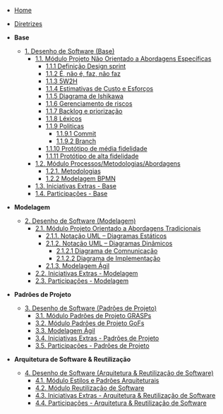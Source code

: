 <!-- docs/_sidebar.md -->

- [Home](/)
- [Diretrizes](Diretrizes/Diretrizes.md)

- **Base**

  - [1. Desenho de Software (Base)](./Base/1.Base.md)
    - [1.1. Módulo Projeto Não Orientado a Abordagens Específicas](./Base/1.1.AbordagemNaoEspecifica.md)
      - [1.1.1 Definição Design sprint](./Base/modulo_1.1/1.1.1_design_sprint.md)
      - [1.1.2 É, não é, faz, não faz](./Base/modulo_1.1/1.1.2_eh_nao_eh.md)
      - [1.1.3 5W2H](./Base/modulo_1.1/1.1.3_5W2H.md)
      - [1.1.4 Estimativas de Custo e Esforços](./Base/modulo_1.1/1.1.4_estimativa_custo_esforco.md)
      - [1.1.5 Diagrama de Ishikawa](./Base/modulo_1.1/1.1.5_causa_efeito.md)
      - [1.1.6 Gerenciamento de riscos](./Base/modulo_1.1/1.1.6_gerenciamento_de_risco.md)
      - [1.1.7 Backlog e priorização](./Base/modulo_1.1/1.1.7_moscow.md)
      - [1.1.8 Léxicos](./Base/modulo_1.1/1.1.8_lexicos.md)
      - [1.1.9 Politicas]()
        - [1.1.9.1 Commit](./Base/modulo_1.1/politicas/commit.md)
        - [1.1.9.2 Branch](./Base/modulo_1.1/politicas/branch.md)
      - [1.1.10 Protótipo de média fidelidade](./Base/modulo_1.1/1.1.9_prototipo_de_media_fidelidade.md)
      - [1.1.11 Protótipo de alta fidelidade](./Base/modulo_1.1/1.1.10_prototipo_de_alta_fidelidade.md)
    - [1.2. Módulo Processos/Metodologias/Abordagens](./Base/1.2.ProcessosMetodologiasAbordagens.md)
      - [1.2.1. Metodologias](./Base/modulo_1.2/1.2.1.Metodologias.md)
      - [1.2.2 Modelagem BPMN](./Base/modulo_1.2/1.2.2.ModelagemBPMN.md)
    - [1.3. Iniciativas Extras - Base](./Base/1.3.IniciativasExtras.md)
    - [1.4. Participações - Base](./Base/1.4.ParticipacoesBase.md)

- **Modelagem**

  - [2. Desenho de Software (Modelagem)](Modelagem/2.Modelagem.md)
    - [2.1. Módulo Projeto Orientado a Abordagens Tradicionais](Modelagem/2.1.ModelagemTradicional.md)
      - [2.1.1. Notação UML – Diagramas Estáticos](Modelagem/2.1.1.UMLEstaticos.md)
      - [2.1.2. Notação UML – Diagramas Dinâmicos](Modelagem/2.1.2.UMLDinamicos.md) 
        - [2.1.2.1 Diagrama de Comnunicação](Modelagem/DiagramaComunicacao.md)
        - [2.1.2.2 Diagrama de Implementação](Modelagem/DiagramaImplantacao.md)
      - [2.1.3. Modelagem Ágil](Modelagem/2.1.3.Agil.md)
    - [2.2. Iniciativas Extras - Modelagem](Modelagem/2.2.IniciativasExtras.md)
    - [2.3. Participações - Modelagem](Modelagem/2.3.ParticipacoesModelagem.md)

- **Padrões de Projeto**

  - [3. Desenho de Software (Padrões de Projeto)](PadroesDeProjeto/3.PadroesDeProjeto.md)
    - [3.1. Módulo Padrões de Projeto GRASPs](PadroesDeProjeto/3.1.GRASPs.md)
    - [3.2. Módulo Padrões de Projeto GoFs](PadroesDeProjeto/3.2.GoFs.md)
    - [3.3. Modelagem Ágil](PadroesDeProjeto/3.3.PadroesExtra.md)
    - [3.4. Iniciativas Extras - Padrões de Projeto](PadroesDeProjeto/3.4.IniciativasExtras.md)
    - [3.5. Participações - Padrões de Projeto](PadroesDeProjeto/3.5.ParticipacoesPadroes.md)

- **Arquitetura de Software & Reutilização**
  - [4. Desenho de Software (Arquitetura & Reutilização de Software)](ArquiteturaReutilizacao/4.ArquiteturaReutilizacao.md)
    - [4.1. Módulo Estilos e Padrões Arquiteturais](ArquiteturaReutilizacao/4.1.PadroesArquiteturais.md)
    - [4.2. Módulo Reutilização de Software](ArquiteturaReutilizacao/4.2.ReutilizacaoDeSoftware.md)
    - [4.3. Iniciativas Extras - Arquitetura & Reutilização de Software](ArquiteturaReutilizacao/4.3.IniciativasExtras.md)
    - [4.4. Participações - Arquitetura & Reutilização de Software](ArquiteturaReutilizacao/4.4.ParticipacoesArqReutilizacao.md)
